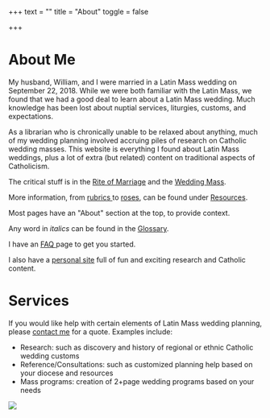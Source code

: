 +++
text = ""
title = "About"
toggle = false

+++
# About Me

My husband, William, and I were married in a Latin Mass wedding on September 22, 2018. While we were both familiar with the Latin Mass, we found that we had a good deal to learn about a Latin Mass wedding. Much knowledge has been lost about nuptial services, liturgies, customs, and expectations.

As a librarian who is chronically unable to be relaxed about anything, much of my wedding planning involved accruing piles of research on Catholic wedding masses. This website is everything I found about Latin Mass weddings, plus a lot of extra (but related) content on traditional aspects of Catholicism.

The critical stuff is in the [Rite of Marriage](https://www.latinmasswedding.com/rite-of-marriage/) and the [Wedding Mass](https://www.latinmasswedding.com/the-wedding-mass/).

More information, from [rubrics ](https://www.latinmasswedding.com/resources/rubrics-for-the-wedding-mass/)to [roses](https://www.latinmasswedding.com/resources/flowers/), can be found under [Resources](https://www.latinmasswedding.com/resources/).

Most pages have an "About" section at the top, to provide context.

Any word in _italics_ can be found in the [Glossary](https://www.latinmasswedding.com/resources/glossary/).

I have an [FAQ ](https://www.latinmasswedding.com/resources/faqs/)page to get you started.

I also have a [personal site](http://awildsostenuto.wordpress.com) full of fun and exciting research and Catholic content.

# Services

If you would like help with certain elements of Latin Mass wedding planning, please [contact me](https://www.latinmasswedding.com/#contact) for a quote. Examples include: 

* Research: such as discovery and history of regional or ethnic Catholic wedding customs
* Reference/Consultations: such as customized planning help based on your diocese and resources
* Mass programs: creation of 2+page wedding programs based on your needs

![](/uploads/_MG_0753-min.JPG)